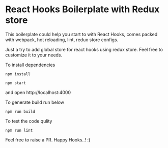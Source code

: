 # React Hooks Boilerplate with Redux store

This boilerplate could help you start to with React Hooks, comes packed with webpack, hot reloading, lint, redux store configs.

Just a try to add global store for react hooks using redux store. Feel free to customize it to your needs.

To install dependencies
```
npm install
```

```
npm start
```
and open http://localhost:4000

To generate build run below
```
npm run build
```

To test the code qulity
```
npm run lint
```

Feel free to raise a PR. Happy Hooks..! :)